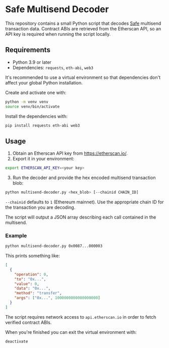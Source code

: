 # Safe Multisend Decoder

This repository contains a small Python script that decodes [Safe](https://safe.global) multisend transaction data. Contract ABIs are retrieved from the Etherscan API, so an API key is required when running the script locally.

## Requirements

- Python 3.9 or later
- Dependencies: `requests`, `eth-abi`, `web3`

It's recommended to use a virtual environment so that dependencies don't affect
your global Python installation.

Create and activate one with:

```bash
python -m venv venv
source venv/bin/activate
```

Install the dependencies with:

```bash
pip install requests eth-abi web3
```

## Usage

1. Obtain an Etherscan API key from <https://etherscan.io/>.
2. Export it in your environment:

```bash
export ETHERSCAN_API_KEY=<your key>
```

3. Run the decoder and provide the hex encoded multisend transaction blob:

```bash
python multisend-decoder.py <hex_blob> [--chainid CHAIN_ID]
```

`--chainid` defaults to `1` (Ethereum mainnet). Use the appropriate chain ID for the transaction you are decoding.

The script will output a JSON array describing each call contained in the multisend.

### Example

```bash
python multisend-decoder.py 0x0087...000003
```

This prints something like:

```json
[
  {
    "operation": 0,
    "to": "0x...",
    "value": 0,
    "data": "0x...",
    "method": "transfer",
    "args": ["0x...", 1000000000000000000]
  }
]
```

The script requires network access to `api.etherscan.io` in order to fetch verified contract ABIs.

When you're finished you can exit the virtual environment with:

```bash
deactivate
```

